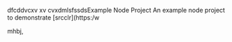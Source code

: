 dfcddvcxv xv cvxdmlsfssdsExample Node Project
An example node project to demonstrate [srcclr](https:/w

mhbj,
